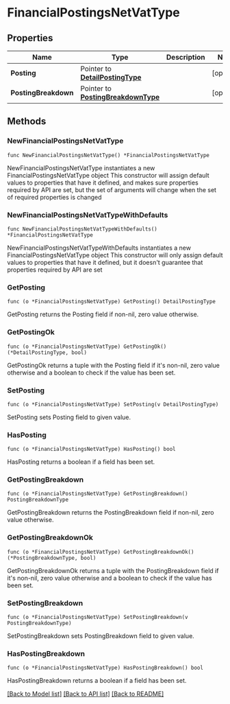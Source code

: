 # FinancialPostingsNetVatType

## Properties

Name | Type | Description | Notes
------------ | ------------- | ------------- | -------------
**Posting** | Pointer to [**DetailPostingType**](DetailPostingType.md) |  | [optional] 
**PostingBreakdown** | Pointer to [**PostingBreakdownType**](PostingBreakdownType.md) |  | [optional] 

## Methods

### NewFinancialPostingsNetVatType

`func NewFinancialPostingsNetVatType() *FinancialPostingsNetVatType`

NewFinancialPostingsNetVatType instantiates a new FinancialPostingsNetVatType object
This constructor will assign default values to properties that have it defined,
and makes sure properties required by API are set, but the set of arguments
will change when the set of required properties is changed

### NewFinancialPostingsNetVatTypeWithDefaults

`func NewFinancialPostingsNetVatTypeWithDefaults() *FinancialPostingsNetVatType`

NewFinancialPostingsNetVatTypeWithDefaults instantiates a new FinancialPostingsNetVatType object
This constructor will only assign default values to properties that have it defined,
but it doesn't guarantee that properties required by API are set

### GetPosting

`func (o *FinancialPostingsNetVatType) GetPosting() DetailPostingType`

GetPosting returns the Posting field if non-nil, zero value otherwise.

### GetPostingOk

`func (o *FinancialPostingsNetVatType) GetPostingOk() (*DetailPostingType, bool)`

GetPostingOk returns a tuple with the Posting field if it's non-nil, zero value otherwise
and a boolean to check if the value has been set.

### SetPosting

`func (o *FinancialPostingsNetVatType) SetPosting(v DetailPostingType)`

SetPosting sets Posting field to given value.

### HasPosting

`func (o *FinancialPostingsNetVatType) HasPosting() bool`

HasPosting returns a boolean if a field has been set.

### GetPostingBreakdown

`func (o *FinancialPostingsNetVatType) GetPostingBreakdown() PostingBreakdownType`

GetPostingBreakdown returns the PostingBreakdown field if non-nil, zero value otherwise.

### GetPostingBreakdownOk

`func (o *FinancialPostingsNetVatType) GetPostingBreakdownOk() (*PostingBreakdownType, bool)`

GetPostingBreakdownOk returns a tuple with the PostingBreakdown field if it's non-nil, zero value otherwise
and a boolean to check if the value has been set.

### SetPostingBreakdown

`func (o *FinancialPostingsNetVatType) SetPostingBreakdown(v PostingBreakdownType)`

SetPostingBreakdown sets PostingBreakdown field to given value.

### HasPostingBreakdown

`func (o *FinancialPostingsNetVatType) HasPostingBreakdown() bool`

HasPostingBreakdown returns a boolean if a field has been set.


[[Back to Model list]](../README.md#documentation-for-models) [[Back to API list]](../README.md#documentation-for-api-endpoints) [[Back to README]](../README.md)


